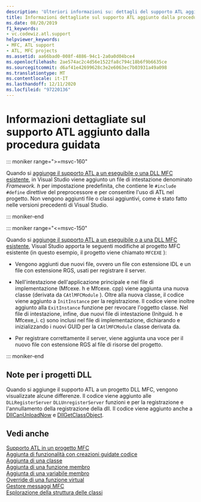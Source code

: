 ```yaml
---
description: 'Ulteriori informazioni su: dettagli del supporto ATL aggiunto dalla procedura guidata ATL'
title: Informazioni dettagliate sul supporto ATL aggiunto dalla procedura guidata
ms.date: 08/20/2019
f1_keywords:
- vc.codewiz.atl.support
helpviewer_keywords:
- MFC, ATL support
- ATL, MFC projects
ms.assetid: aa66bad0-008f-4886-94c1-2a0a0d04bce4
ms.openlocfilehash: 2ae574ac2c4d56e1522fa8c794c18b6f9b6635ce
ms.sourcegitcommit: d6af41e42699628c3e2e6063ec7b03931a49a098
ms.translationtype: MT
ms.contentlocale: it-IT
ms.lasthandoff: 12/11/2020
ms.locfileid: "97220136"
---
```

# <a name="details-of-atl-support-added-by-the-atl-wizard"></a>Informazioni dettagliate sul supporto ATL aggiunto dalla procedura guidata

::: moniker range=">=msvc-160"

Quando si [aggiunge il supporto ATL a un eseguibile o una DLL MFC esistente](../../mfc/reference/adding-atl-support-to-your-mfc-project.md), in Visual Studio viene aggiunto un file di intestazione denominato *Framework. h* per impostazione predefinita, che contiene le `#include` `#define` direttive del preprocessore e per consentire l'uso di ATL nel progetto. Non vengono aggiunti file o classi aggiuntivi, come è stato fatto nelle versioni precedenti di Visual Studio.

::: moniker-end

::: moniker range="<=msvc-150"

Quando si [aggiunge il supporto ATL a un eseguibile o a una DLL MFC esistente](../../mfc/reference/adding-atl-support-to-your-mfc-project.md), Visual Studio apporta le seguenti modifiche al progetto MFC esistente (in questo esempio, il progetto viene chiamato `MFCEXE` ):

- Vengono aggiunti due nuovi file, ovvero un file con estensione IDL e un file con estensione RGS, usati per registrare il server.

- Nell'intestazione dell'applicazione principale e nei file di implementazione (Mfcexe. h e Mfcexe. cpp) viene aggiunta una nuova classe (derivata da `CAtlMFCModule` ). Oltre alla nuova classe, il codice viene aggiunto a `InitInstance` per la registrazione. Il codice viene inoltre aggiunto alla `ExitInstance` funzione per revocare l'oggetto classe. Nel file di intestazione, infine, due nuovi file di intestazione (Initguid. h e Mfcexe_i. c) sono inclusi nel file di implementazione, dichiarando e inizializzando i nuovi GUID per la `CAtlMFCModule` classe derivata da.

- Per registrare correttamente il server, viene aggiunta una voce per il nuovo file con estensione RGS al file di risorse del progetto.

::: moniker-end

## <a name="notes-for-dll-projects"></a>Note per i progetti DLL

Quando si aggiunge il supporto ATL a un progetto DLL MFC, vengono visualizzate alcune differenze. Il codice viene aggiunto alle `DLLRegisterServer` `DLLUnregisterServer` funzioni e per la registrazione e l'annullamento della registrazione della dll. Il codice viene aggiunto anche a [DllCanUnloadNow](../../atl/reference/catldllmodulet-class.md#dllcanunloadnow) e [DllGetClassObject](../../atl/reference/catldllmodulet-class.md#dllgetclassobject).

## <a name="see-also"></a>Vedi anche

[Supporto ATL in un progetto MFC](../../mfc/reference/adding-atl-support-to-your-mfc-project.md)<br/>
[Aggiunta di funzionalità con creazioni guidate codice](../../ide/adding-functionality-with-code-wizards-cpp.md)<br/>
[Aggiunta di una classe](../../ide/adding-a-class-visual-cpp.md)<br/>
[Aggiunta di una funzione membro](../../ide/adding-a-member-function-visual-cpp.md)<br/>
[Aggiunta di una variabile membro](../../ide/adding-a-member-variable-visual-cpp.md)<br/>
[Override di una funzione virtual](../../ide/overriding-a-virtual-function-visual-cpp.md)<br/>
[Gestore messaggi MFC](../../mfc/reference/adding-an-mfc-message-handler.md)<br/>
[Esplorazione della struttura delle classi](../../ide/navigate-code-cpp.md)
